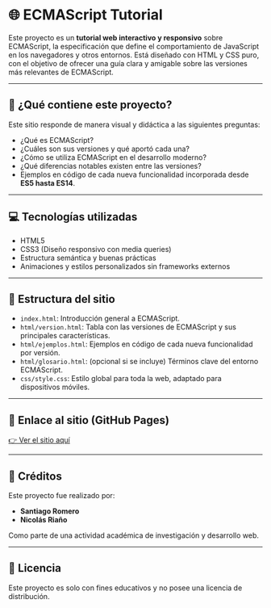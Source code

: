 # 🌐 ECMAScript Tutorial

Este proyecto es un **tutorial web interactivo y responsivo** sobre ECMAScript, la especificación que define el comportamiento de JavaScript en los navegadores y otros entornos. Está diseñado con HTML y CSS puro, con el objetivo de ofrecer una guía clara y amigable sobre las versiones más relevantes de ECMAScript.

---

## 📌 ¿Qué contiene este proyecto?

Este sitio responde de manera visual y didáctica a las siguientes preguntas:

- ¿Qué es ECMAScript?
- ¿Cuáles son sus versiones y qué aportó cada una?
- ¿Cómo se utiliza ECMAScript en el desarrollo moderno?
- ¿Qué diferencias notables existen entre las versiones?
- Ejemplos en código de cada nueva funcionalidad incorporada desde **ES5 hasta ES14**.

---

## 💻 Tecnologías utilizadas

- HTML5
- CSS3 (Diseño responsivo con media queries)
- Estructura semántica y buenas prácticas
- Animaciones y estilos personalizados sin frameworks externos

---

## 🧠 Estructura del sitio

- `index.html`: Introducción general a ECMAScript.
- `html/version.html`: Tabla con las versiones de ECMAScript y sus principales características.
- `html/ejemplos.html`: Ejemplos en código de cada nueva funcionalidad por versión.
- `html/glosario.html`: (opcional si se incluye) Términos clave del entorno ECMAScript.
- `css/style.css`: Estilo global para toda la web, adaptado para dispositivos móviles.

---

## 🔗 Enlace al sitio (GitHub Pages)

[👉 Ver el sitio aquí](https://santiagoromero7.github.io/ECMAScript_tutorial/)  

---

## 👥 Créditos

Este proyecto fue realizado por:

- **Santiago Romero**
- **Nicolás Riaño**

Como parte de una actividad académica de investigación y desarrollo web.

---

## 📄 Licencia

Este proyecto es solo con fines educativos y no posee una licencia de distribución.

